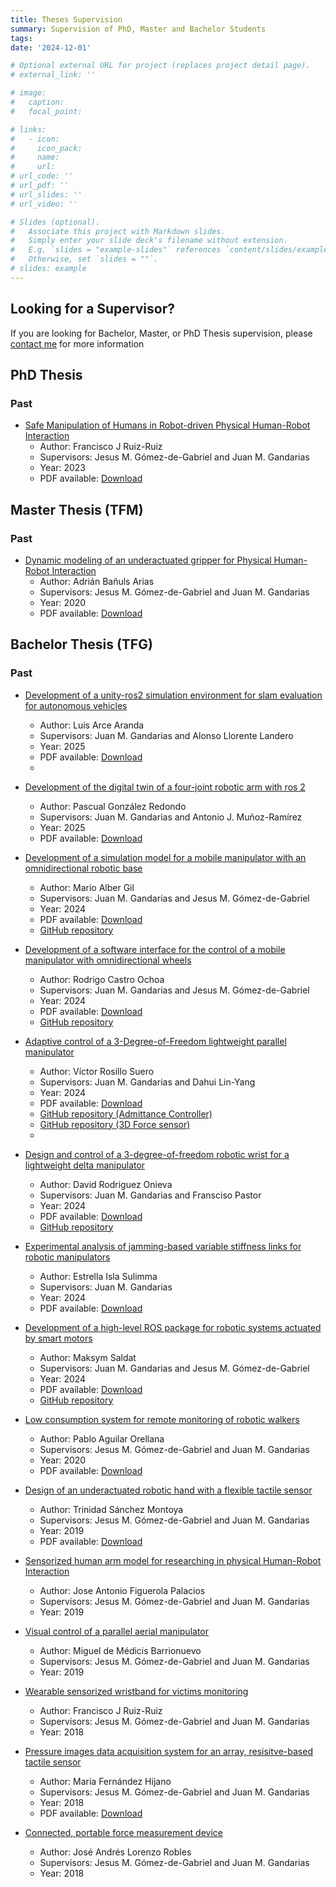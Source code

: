 ```yaml
---
title: Theses Supervision
summary: Supervision of PhD, Master and Bachelor Students
tags:
date: '2024-12-01'

# Optional external URL for project (replaces project detail page).
# external_link: ''

# image:
#   caption: 
#   focal_point: 

# links:
#   - icon: 
#     icon_pack: 
#     name: 
#     url: 
# url_code: ''
# url_pdf: ''
# url_slides: ''
# url_video: ''

# Slides (optional).
#   Associate this project with Markdown slides.
#   Simply enter your slide deck's filename without extension.
#   E.g. `slides = "example-slides"` references `content/slides/example-slides.md`.
#   Otherwise, set `slides = ""`.
# slides: example
---
```



## Looking for a Supervisor?

If you are looking for Bachelor, Master, or PhD Thesis supervision, please [contact me](/#contact) for more information

## PhD Thesis

### Past

- [Safe Manipulation of Humans in Robot-driven Physical Human-Robot Interaction](https://riuma.uma.es/xmlui/handle/10630/30776) 
  - Author: Francisco J Ruiz-Ruiz
  - Supervisors: Jesus M. Gómez-de-Gabriel and Juan M. Gandarias
  - Year: 2023
  - PDF available: [Download](theses/PhD_FranciscoRuiz.pdf)

## Master Thesis (TFM)

### Past

- [Dynamic modeling of an underactuated gripper for Physical Human-Robot Interaction](https://jabega.uma.es/permalink/34CBUA_UMA/1o1oa5r/alma991010856716204986)
  - Author: Adrián Bañuls Arias
  - Supervisors: Jesus M. Gómez-de-Gabriel and Juan M. Gandarias
  - Year: 2020
  - PDF available: [Download](theses/TFM_AdrianBanuls.pdf)

## Bachelor Thesis (TFG)

<!-- ### Ongoing -->


### Past

- [Development of a unity-ros2 simulation environment for slam evaluation for autonomous vehicles]()
  - Author: Luis Arce Aranda
  - Supervisors: Juan M. Gandarias and Alonso Llorente Landero
  - Year: 2025
  - PDF available: [Download](theses/TFG_Luis_Arce.pdf)
  <!-- - [GitHub repository](https://github.com/TaISLab/rafi_sim)  -->
  - 
- [Development of the digital twin of a four-joint robotic arm with ros 2]()
  - Author: Pascual González Redondo
  - Supervisors: Juan M. Gandarias and Antonio J. Muñoz-Ramírez
  - Year: 2025
  - PDF available: [Download](theses/TFG_Pascual_Gonzalez.pdf)
  <!-- - [GitHub repository](https://github.com/TaISLab/rafi_sim)  -->

- [Development of a simulation model for a mobile manipulator with an omnidirectional robotic base]()
  - Author: Mario Alber Gil
  - Supervisors: Juan M. Gandarias and Jesus M. Gómez-de-Gabriel 
  - Year: 2024
  - PDF available: [Download](theses/TFG_Mario_Alber.pdf)
  - [GitHub repository](https://github.com/TaISLab/rafi_sim) 

- [Development of a software interface for the control of a mobile manipulator with omnidirectional wheels]()
  - Author: Rodrigo Castro Ochoa
  - Supervisors: Juan M. Gandarias and Jesus M. Gómez-de-Gabriel  
  - Year: 2024
  - PDF available: [Download](theses/TFG_RodrigoCastro.pdf)
  - [GitHub repository](https://github.com/TaISLab/Rafi) 

- [Adaptive control of a 3-Degree-of-Freedom lightweight parallel manipulator]()
  - Author: Víctor Rosillo Suero
  - Supervisors: Juan M. Gandarias and Dahui Lin-Yang
  - Year: 2024
  - PDF available: [Download](theses/TFG_VictorRosillo.pdf)
  - [GitHub repository (Admittance Controller)](https://github.com/Robotics-Mechatronics-UMA/admittance_controller) 
  - [GitHub repository (3D Force sensor)](https://github.com/Robotics-Mechatronics-UMA/force_sensor_3D) 
  - 
- [Design and control of a 3-degree-of-freedom robotic wrist for a lightweight delta manipulator]()
  - Author: David Rodriguez Onieva
  - Supervisors: Juan M. Gandarias and Fransciso Pastor
  - Year: 2024
  - PDF available: [Download](theses/TFG_DavidRodriguez.pdf)
  - [GitHub repository](https://github.com/Robotics-Mechatronics-UMA/spherical_wrist_delta)
  
- [Experimental analysis of jamming-based variable stiffness links for robotic manipulators]()
  - Author: Estrella Isla Sulimma
  - Supervisors: Juan M. Gandarias
  - Year: 2024
  - PDF available: [Download](theses/TFG_EstrellaIsla.pdf)
  <!-- - [GitHub repository](https://github.com/TaISLab/dynamixel_ros_library) -->

- [Development of a high-level ROS package for robotic systems actuated by smart motors]()
  - Author: Maksym Saldat
  - Supervisors: Juan M. Gandarias and Jesus M. Gómez-de-Gabriel
  - Year: 2024
  - PDF available: [Download](theses/TFG_Maksym_Saldat.pdf)
  - [GitHub repository](https://github.com/TaISLab/dynamixel_ros_library)
  
- [Low consumption system for remote monitoring of robotic walkers](https://jabega.uma.es/permalink/34CBUA_UMA/1o1oa5r/alma991010883604704986)
  - Author: Pablo Aguilar Orellana
  - Supervisors: Jesus M. Gómez-de-Gabriel and Juan M. Gandarias
  - Year: 2020
  - PDF available: [Download](theses/TFG_PabloAguilar.pdf)

- [Design of an underactuated robotic hand with a flexible tactile sensor](https://jabega.uma.es/permalink/34CBUA_UMA/1o1oa5r/alma991010696019004986)
  - Author: Trinidad Sánchez Montoya
  - Supervisors: Jesus M. Gómez-de-Gabriel and Juan M. Gandarias
  - Year: 2019
  - PDF available: [Download](theses/TFG_TrinidadSanchez.pdf)

- [Sensorized human arm model for researching in physical Human-Robot Interaction](https://jabega.uma.es/permalink/34CBUA_UMA/1o1oa5r/alma991010711518404986)
  - Author: Jose Antonio Figuerola Palacios
  - Supervisors: Jesus M. Gómez-de-Gabriel and Juan M. Gandarias
  - Year: 2019
  <!-- - PDF available: [Download](theses/Fran_phdThesis.pdf) -->

- [Visual control of a parallel aerial manipulator](https://jabega.uma.es/permalink/34CBUA_UMA/1o1oa5r/alma991010659209504986)
  - Author: Miguel de Médicis Barrionuevo
  - Supervisors: Jesus M. Gómez-de-Gabriel and Juan M. Gandarias
  - Year: 2019
  <!-- - PDF available: [Download](theses/Fran_phdThesis.pdf) -->

- [Wearable sensorized wristband for victims monitoring](https://jabega.uma.es/permalink/34CBUA_UMA/1o1oa5r/alma991005521419704986)
  - Author: Francisco J Ruiz-Ruiz
  - Supervisors: Jesus M. Gómez-de-Gabriel and Juan M. Gandarias
  - Year: 2018
  <!-- - PDF available: [Download](theses/Fran_phdThesis.pdf) -->

- [Pressure images data acquisition system for an array, resisitve-based tactile sensor](https://jabega.uma.es/permalink/34CBUA_UMA/1o1oa5r/alma991010656392804986) 
  - Author: Maria Fernández Hijano
  - Supervisors: Jesus M. Gómez-de-Gabriel and Juan M. Gandarias
  - Year: 2018
  - PDF available: [Download](theses/TFG_MariaFernandez.pdf)

- [Connected, portable force measurement device](https://jabega.uma.es/permalink/34CBUA_UMA/1o1oa5r/alma991010656383004986)
  - Author: José Andrés Lorenzo Robles
  - Supervisors: Jesus M. Gómez-de-Gabriel and Juan M. Gandarias
  - Year: 2018
  <!-- - PDF available:   -->